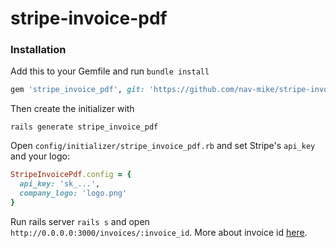 # stripe-invoice-pdf

### Installation

Add this to your Gemfile and run `bundle install`

```ruby
gem 'stripe_invoice_pdf', git: 'https://github.com/nav-mike/stripe-invoice-pdf.git'
```

Then create the initializer with

`rails generate stripe_invoice_pdf`

Open `config/initializer/stripe_invoice_pdf.rb` and set Stripe's `api_key` and your logo:

```ruby
StripeInvoicePdf.config = {
  api_key: 'sk_...',
  company_logo: 'logo.png'
}
```

Run rails server `rails s` and open `http://0.0.0.0:3000/invoices/:invoice_id`.
More about invoice id [here](https://stripe.com/docs/api/ruby#invoice_object-id).
